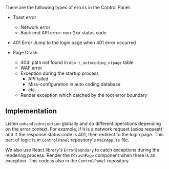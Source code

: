 There are the following types of errors in the Control Panel:

- Toast error
  - Network error
  - Back end API error: non-2xx status code

- 401 Error
  Jump to the login page when 401 error occurred

- Page Crash
  - 404: path not found in `dbo.t_autocoding_uipage` table
  - WAF error
  - Exception during the startup process
     - API failed
     - Miss-configuration in auto coding database
     - etc.
  - Render exception which catched by the root error boundary


## Implementation

Listen `unhandledrejection` globally and do different operations depending on the error context. For example, if it is a network request (axios request) and if the response status code is 401, then redirect to the login page. This part of logic is in `ControlPanel` repository's `MainApp.ts` file.

We also use React library's `ErrorBoundary` to catch exceptions during the rendering process. Render the `CCrashPage` component when there is an exception. This code is also in the `ControlPanel` repository.



